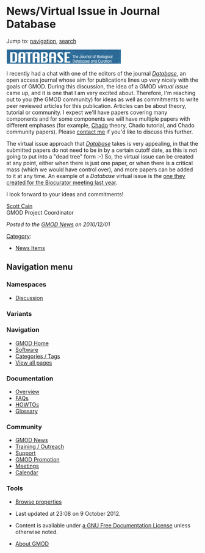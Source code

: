 



<span id="top"></span>




# <span dir="auto">News/Virtual Issue in Journal Database</span>






Jump to: [navigation](#mw-navigation), [search](#p-search)




<a href="http://database.oxfordjournals.org/" rel="nofollow"
title="Database: The Journal of Biological Databases and Curation"><img
src="https://raw.githubusercontent.com/GMOD/gmod.github.io/main/mediawiki/images/thumb/3/3d/DatabaseJournal.jpg/300px-DatabaseJournal.jpg.png"
srcset="https://raw.githubusercontent.com/GMOD/gmod.github.io/main/mediawiki/images/thumb/3/3d/DatabaseJournal.jpg/450px-DatabaseJournal.jpg.png 1.5x, https://raw.githubusercontent.com/GMOD/gmod.github.io/main/mediawiki/images/thumb/3/3d/DatabaseJournal.jpg/600px-DatabaseJournal.jpg.png 2x"
width="300" height="37"
alt="Database: The Journal of Biological Databases and Curation" /></a>



I recently had a chat with one of the editors of the journal
<a href="http://database.oxfordjournals.org/" class="external text"
rel="nofollow"><em>Database</em></a>, an open access journal whose aim
for publications lines up very nicely with the goals of GMOD. During
this discussion, the idea of a GMOD *virtual issue* came up, and it is
one that I am very excited about. Therefore, I'm reaching out to you
(the GMOD community) for ideas as well as commitments to write peer
reviewed articles for this publication. Articles can be about theory,
tutorial or community. I expect we'll have papers covering many
components and for some components we will have multiple papers with
different emphases (for example,
<a href="../Chado" class="mw-redirect" title="Chado">Chado</a> theory,
Chado tutorial, and Chado community papers). Please
<a href="mailto:scott@scottcain.net" class="external text"
rel="nofollow">contact me</a> if you'd like to discuss this further.

The virtual issue approach that
*<a href="http://database.oxfordjournals.org/" class="external text"
rel="nofollow">Database</a>* takes is very appealing, in that the
submitted papers do not need to be in by a certain cutoff date, as this
is not going to put into a "dead tree" form :-) So, the virtual issue
can be created at any point, either when there is just one paper, or
when there is a critical mass (which we would have control over), and
more papers can be added to it at any time. An example of a *Database*
virtual issue is the <a
href="http://www.oxfordjournals.org/our_journals/databa/biocuration_virtual_issue.html"
class="external text" rel="nofollow">one they created for the Biocurator
meeting last year</a>.

I look forward to your ideas and commitments!

[Scott Cain](../User%3AScott "User%3AScott")  
GMOD Project Coordinator

  



*Posted to the [GMOD News](../GMOD_News "GMOD News") on 2010/12/01*






[Category](../Special%3ACategories "Special%3ACategories"):

- [News Items](../Category%3ANews_Items "Category%3ANews Items")






## Navigation menu



### Namespaces


- <span id="ca-talk"><a
  href="http://gmod.org/mediawiki/index.php?title=Talk:News/Virtual_Issue_in_Journal_Database&amp;action=edit&amp;redlink=1"
  accesskey="t"
  title="Discussion about the content page [t]">Discussion</a></span>


### 

### Variants[](#)








<a href="../Main_Page"
style="background-image: url(../../images/GMOD-cogs.png);"
title="Visit the main page"></a>


### Navigation



- <span id="n-GMOD-Home">[GMOD Home](../Main_Page)</span>
- <span id="n-Software">[Software](../GMOD_Components)</span>
- <span id="n-Categories-.2F-Tags">[Categories /
  Tags](../Categories)</span>
- <span id="n-View-all-pages">[View all
  pages](../Special:AllPages)</span>




### Documentation



- <span id="n-Overview">[Overview](../Overview)</span>
- <span id="n-FAQs">[FAQs](../Category%3AFAQ)</span>
- <span id="n-HOWTOs">[HOWTOs](../Category%3AHOWTO)</span>
- <span id="n-Glossary">[Glossary](../Glossary)</span>




### Community



- <span id="n-GMOD-News">[GMOD News](../GMOD_News)</span>
- <span id="n-Training-.2F-Outreach">[Training /
  Outreach](../Training_and_Outreach)</span>
- <span id="n-Support">[Support](../Support)</span>
- <span id="n-GMOD-Promotion">[GMOD Promotion](../GMOD_Promotion)</span>
- <span id="n-Meetings">[Meetings](../Meetings)</span>
- <span id="n-Calendar">[Calendar](../Calendar)</span>




### Tools

- <span id="t-smwbrowselink"><a href="../Special%3ABrowse/News-2FVirtual_Issue_in_Journal_Database"
  rel="smw-browse">Browse properties</a></span>



- <span id="footer-info-lastmod">Last updated at 23:08 on 9 October
  2012.</span>
<!-- - <span id="footer-info-viewcount">6,686 page views.</span> -->
- <span id="footer-info-copyright">Content is available under
  <a href="http://www.gnu.org/licenses/fdl-1.3.html" class="external"
  rel="nofollow">a GNU Free Documentation License</a> unless otherwise
  noted.</span>

<!-- -->

- <span id="footer-places-about">[About
  GMOD](../GMOD%3AAbout "GMOD%3AAbout")</span>

<!-- -->




